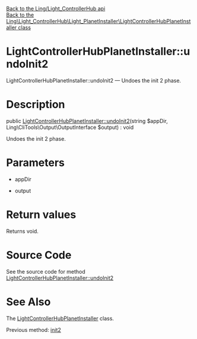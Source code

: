 [Back to the Ling/Light_ControllerHub api](https://github.com/lingtalfi/Light_ControllerHub/blob/master/doc/api/Ling/Light_ControllerHub.md)<br>
[Back to the Ling\Light_ControllerHub\Light_PlanetInstaller\LightControllerHubPlanetInstaller class](https://github.com/lingtalfi/Light_ControllerHub/blob/master/doc/api/Ling/Light_ControllerHub/Light_PlanetInstaller/LightControllerHubPlanetInstaller.md)


LightControllerHubPlanetInstaller::undoInit2
================



LightControllerHubPlanetInstaller::undoInit2 — Undoes the init 2 phase.




Description
================


public [LightControllerHubPlanetInstaller::undoInit2](https://github.com/lingtalfi/Light_ControllerHub/blob/master/doc/api/Ling/Light_ControllerHub/Light_PlanetInstaller/LightControllerHubPlanetInstaller/undoInit2.md)(string $appDir, Ling\CliTools\Output\OutputInterface $output) : void




Undoes the init 2 phase.




Parameters
================


- appDir

    

- output

    


Return values
================

Returns void.








Source Code
===========
See the source code for method [LightControllerHubPlanetInstaller::undoInit2](https://github.com/lingtalfi/Light_ControllerHub/blob/master/Light_PlanetInstaller/LightControllerHubPlanetInstaller.php#L36-L43)


See Also
================

The [LightControllerHubPlanetInstaller](https://github.com/lingtalfi/Light_ControllerHub/blob/master/doc/api/Ling/Light_ControllerHub/Light_PlanetInstaller/LightControllerHubPlanetInstaller.md) class.

Previous method: [init2](https://github.com/lingtalfi/Light_ControllerHub/blob/master/doc/api/Ling/Light_ControllerHub/Light_PlanetInstaller/LightControllerHubPlanetInstaller/init2.md)<br>

